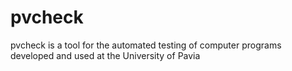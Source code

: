 # pvcheck
pvcheck is a tool for the automated testing of computer programs developed and used at the University of Pavia

